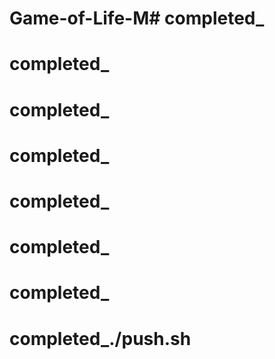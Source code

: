 # Game-of-Life-M# completed_
# completed_
# completed_
# completed_
# completed_
# completed_
# completed_
# completed_./push.sh
